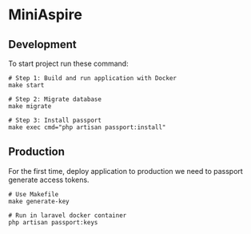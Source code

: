 # MiniAspire

## Development

To start project run these command:

```shell
# Step 1: Build and run application with Docker
make start

# Step 2: Migrate database
make migrate

# Step 3: Install passport
make exec cmd="php artisan passport:install"
```

## Production

For the first time, deploy application to production we need to passport generate access tokens.

```shell
# Use Makefile
make generate-key

# Run in laravel docker container
php artisan passport:keys
```